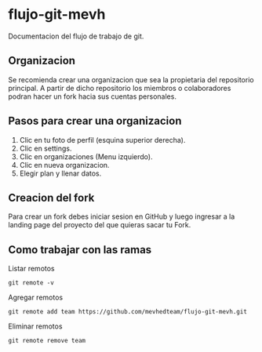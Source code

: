 # flujo-git-mevh
Documentacion del flujo de trabajo de git.

## Organizacion 

Se recomienda crear una organizacion que sea la propietaria del repositorio principal. A partir de dicho repositorio los miembros o colaboradores podran hacer un fork hacia sus cuentas personales.

## Pasos para crear una organizacion

1. Clic en tu foto de perfil (esquina superior derecha).
2. Clic en settings.
3. Clic en organizaciones (Menu izquierdo).
4. Clic en nueva organizacion.
5. Elegir plan y llenar datos.

## Creacion del fork

Para crear un fork debes iniciar sesion en GitHub y luego ingresar a la landing page del proyecto del que quieras sacar tu Fork.

## Como trabajar con las ramas

Listar remotos

`git remote -v`

Agregar remotos

`git remote add team https://github.com/mevhedteam/flujo-git-mevh.git`

Eliminar remotos

`git remote remove team`